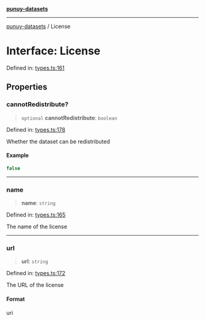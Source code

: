 [**punuy-datasets**](../README.md)

***

[punuy-datasets](../README.md) / License

# Interface: License

Defined in: [types.ts:161](https://github.com/andrefs/punuy-datasets/blob/bb746dfcae5a8272d8127b640c90c9e2c009c2f6/src/lib/types.ts#L161)

## Properties

### cannotRedistribute?

> `optional` **cannotRedistribute**: `boolean`

Defined in: [types.ts:178](https://github.com/andrefs/punuy-datasets/blob/bb746dfcae5a8272d8127b640c90c9e2c009c2f6/src/lib/types.ts#L178)

Whether the dataset can be redistributed

#### Example

```ts
false
```

***

### name

> **name**: `string`

Defined in: [types.ts:165](https://github.com/andrefs/punuy-datasets/blob/bb746dfcae5a8272d8127b640c90c9e2c009c2f6/src/lib/types.ts#L165)

The name of the license

***

### url

> **url**: `string`

Defined in: [types.ts:172](https://github.com/andrefs/punuy-datasets/blob/bb746dfcae5a8272d8127b640c90c9e2c009c2f6/src/lib/types.ts#L172)

The URL of the license

#### Format

uri
